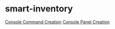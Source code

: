 # smart-inventory
[Console Command Creation](https://docs.pathamos.com/#/commands)
[Console Panel Creation](https://docs.pathamos.com/#/console)
